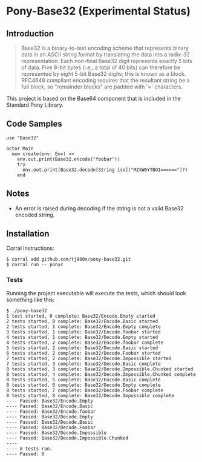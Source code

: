 # Pony-Base32 (Experimental Status)

## Introduction

>Base32 is a binary-to-text encoding scheme that represents binary data in an
ASCII string format by translating the data into a radix-32 representation.
Each non-final Base32 digit represents exactly 5 bits of data. Five 8-bit bytes
(i.e., a total of 40 bits) can therefore be represented by eight 5-bit Base32
digits; this is known as a block.  RFC4648 compliant encoding requires that the 
resultant string be a full block, so "remainder blocks" are padded with '=' characters.

This project is based on the Base64 component that is included in the Standard Pony Library.

## Code Samples

```pony
use "Base32"

actor Main
  new create(env: Env) =>
    env.out.print(Base32.encode("foobar"))
    try
      env.out.print(Base32.decode[String iso]("MZXW6YTBOI======")?)
    end
```
## Notes
* An error is raised during decoding if the string is not a valid Base32 encoded string. 


## Installation

Corral Instructions:

```shell
$ corral add github.com/tj800x/pony-base32.git
$ corral run -- ponyc
```

### Tests
Running the project executable will execute the tests, which should look something like this:

```shell
$ ./pony-base32
1 test started, 0 complete: Base32/Encode.Empty started
2 tests started, 0 complete: Base32/Encode.Basic started
2 tests started, 1 complete: Base32/Encode.Empty complete
3 tests started, 1 complete: Base32/Encode.foobar started
4 tests started, 1 complete: Base32/Decode.Empty started
4 tests started, 2 complete: Base32/Encode.foobar complete
5 tests started, 2 complete: Base32/Decode.Basic started
6 tests started, 2 complete: Base32/Decode.Foobar started
7 tests started, 2 complete: Base32/Decode.Impossible started
7 tests started, 3 complete: Base32/Decode.Basic complete
8 tests started, 3 complete: Base32/Decode.Impossible.Chunked started
8 tests started, 4 complete: Base32/Decode.Impossible.Chunked complete
8 tests started, 5 complete: Base32/Encode.Basic complete
8 tests started, 6 complete: Base32/Decode.Empty complete
8 tests started, 7 complete: Base32/Decode.Foobar complete
8 tests started, 8 complete: Base32/Decode.Impossible complete
---- Passed: Base32/Encode.Empty
---- Passed: Base32/Encode.Basic
---- Passed: Base32/Encode.foobar
---- Passed: Base32/Decode.Empty
---- Passed: Base32/Decode.Basic
---- Passed: Base32/Decode.Foobar
---- Passed: Base32/Decode.Impossible
---- Passed: Base32/Decode.Impossible.Chunked
----
---- 8 tests ran.
---- Passed: 8
```

